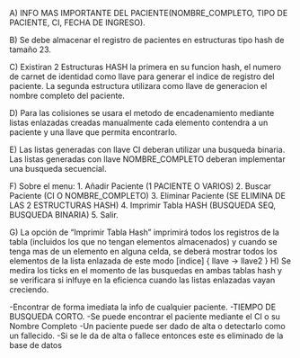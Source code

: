 A) INFO MAS IMPORTANTE DEL PACIENTE(NOMBRE_COMPLETO, TIPO DE PACIENTE, CI, FECHA DE INGRESO).

B) Se debe almacenar el registro de pacientes en estructuras tipo hash de tamaño 23.

C) Existiran 2 Estructuras HASH la primera en su funcion hash, el numero de carnet de identidad como llave
para generar el indice de registro del paciente. La segunda estructura utilizara como llave de generacion
el nombre completo del paciente.

D) Para las colisiones se usara el metodo de encadenamiento mediante listas enlazadas creadas manualmente
cada elemento contendra a un paciente y una llave que permita encontrarlo.

E) Las listas generadas con llave CI deberan utilizar una busqueda binaria. Las listas generadas
con llave NOMBRE_COMPLETO deberan implementar una busqueda secuencial.

F) Sobre el menu:
	1. Añadir Paciente (1 PACIENTE O VARIOS)
	2. Buscar Paciente (CI O NOMBRE_COMPLETO)
	3. Eliminar Paciente (SE ELIMINA DE LAS 2 ESTRUCTURAS HASH)
	4. Imprimir Tabla HASH (BUSQUEDA SEQ, BUSQUEDA BINARIA)
	5. Salir.
	
G) La opción de “Imprimir Tabla Hash” imprimirá todos los registros de la tabla (incluidos los que no
tengan elementos almacenados) y cuando se tenga mas de un elemento en alguna celda, se deberá
mostrar todos los elementos de la lista enlazada de este modo [indice] { llave -> llave2 }
H) Se medira los ticks en el momento de las busquedas en ambas tablas hash y se verificara si inlfuye
en la eficienca cuando las listas enlazadas vayan creciendo.
	

-Encontrar de forma imediata la info de cualquier paciente.
-TIEMPO DE BUSQUEDA CORTO.
	-Se puede encontrar el paciente mediante el CI o su Nombre Completo	
	-Un paciente puede ser dado de alta o detectarlo como un fallecido.
		-Si se le da de alta o fallece entonces este es eliminado de la base de datos


